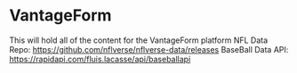# VantageForm
This will hold all of the content for the VantageForm platform
NFL Data Repo: https://github.com/nflverse/nflverse-data/releases
BaseBall Data API: https://rapidapi.com/fluis.lacasse/api/baseballapi

